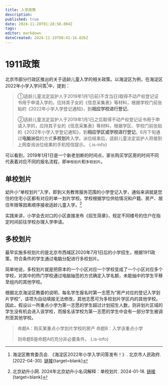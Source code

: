 ```yaml
---
title: 入学政策
description: 
published: true
date: 2024-11-28T01:28:58.004Z
tags: 
editor: markdown
dateCreated: 2024-11-19T08:41:16.026Z
---
```


# 1911政策
北京市部分行政区推出的关于适龄儿童入学的相关政策。以海淀区为例，在海淀区2022年小学入学问答[^1]中，提到：

> ①适龄儿童法定监护人于2019年1月1日前(不含当日)取得不动产权登记证书用于申请入学的，应持其子女的《信息采集表》等材料，根据学校门前张贴的《2022年小学入学登记通知》，到**相应学校进行登记**。
> 
> ②适龄儿童法定监护人于2019年1月1日之后取得不动产权登记证书用于申请入学的，应持其子女的《信息采集表》等材料，根据学区、学校门前张贴的《2022年小学入学登记通知》，到**相应学区或学校进行登记**。6月下旬通过**电脑派位**的方式**多校划片**入学。派位结束后，适龄儿童法定监护人将接到上网查询派位结果的手机短信提示。
{.is-info}

可以看到，2019年1月1日是一个新老划断的时间点，家长购买学区房的时间不同代表着对应不同的报名流程，即`单校划片`和`多校划片`。

## 单校划片
幼升小“单校划片”入学，即到义务教育服务范围的小学登记入学，通俗来讲就是您住的住宅小区都有对应的单一划片学校。学校根据学位供给情况和户籍、房产、居住年限等因素顺序接收适龄儿童入学。[^2]

实践来讲，小学会去对口的小区直接发布《招生简章》，规定不同楼号的住户在指定时间前往学校办理入学申请。

## 多校划片
最早实施多校划片的是北京市西城区2020年7月1日后的小学招生，根据1911政策，符合条件的学生通过电脑分配进行多校划片。

简单地说，多校划片就是把原本的一个小区对应一个学校变成了一个小区对应多个学校，对其中的热门学校通过电脑抽签的方式确定入学名额，未能抽中的学生平移至组内的其他学校。

根据北京海淀区教委的说明，每名学生报名时第一志愿为“房产对应的登记入学划片学校”，该项为自动填报无法修改，其他志愿可为多校划片学区内的其他学校。因此，假设以一所重点小学为第一志愿的学生超过计划招生人数，则非划片区域的学生没有机会进入该学校，而报名该学校为第一志愿的学生中会有一部分学生被调剂至其他学校。

> 命题A：购买某重点小学划片学校的房产
> 命题B：入学该重点小学
>
> 则命题B是命题A的充分非必要条件。
{.is-info}








[^1]: 海淀区教育委员会. 《海淀区2022年小学入学问答发布！》. 北京市人民政府. [2022-04-30]. [链接](https://www.beijing.gov.cn/zhengce/zcjd/202204/t20220430_2698973.html){target=blank}
[^2]: 北京幼升小网. 2024年北京幼升小名词解释：单校划片. 2024-01-18. [链接](https://www.ysxiao.cn/c/202401/68933.html){target=blank}